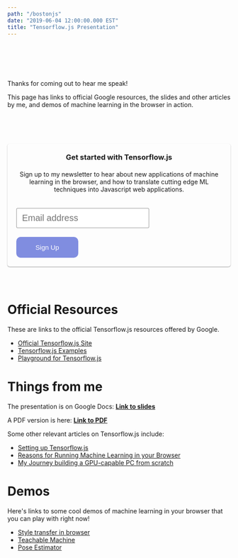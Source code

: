 ```yaml
---
path: "/bostonjs"
date: "2019-06-04 12:00:00.000 EST"
title: "Tensorflow.js Presentation"
---
```


<br />
<br />
<br />
<br />

Thanks for coming out to hear me speak!

This page has links to official Google resources, the slides and other articles by me, and demos of machine learning in the browser in action.

<form action="https://www.getdrip.com/forms/277152125/submissions" method="post" data-drip-embedded-form="277152125" style="padding: 20px; border-radius: 5px; box-shadow: 0 1px 2px rgba(0,0,0,0.4); max-width: 600px; margin: 80px auto;">
  <h3 style="margin: 0 0 20px 0; text-align: center;" data-drip-attribute="headline">Get started with Tensorflow.js</h3>
  <p style="text-align: center;">Sign up to my newsletter to hear about new applications of machine learning in the browser, and how to translate cutting edge ML techniques into Javascript web applications.</p>
  <input style="border: 1px solid rgba(0,0,0,0.4); margin: 20px 0; width: 300px; border-radius: 3px; font-size: 20px; padding: 10px 12px" type="email" id="drip-email" name="fields[email]" value="" placeholder="Email address" />
  <div>
    <input style="color: white; background: rgba(45,67,205,0.6); border: none; width: 140px; font-size: 15px; padding: 15px; border-radius: 10px;" type="submit" value="Sign Up" data-drip-attribute="sign-up-button" />
  </div>
</form>


# Official Resources

These are links to the official Tensorflow.js resources offered by Google.

* [Official Tensorflow.js Site](https://js.tensorflow.org)
* [Tensorflow.js Examples](https://github.com/tensorflow/tfjs-examples)
* [Playground for Tensorflow.js](https://playground.tensorflow.org)

# Things from me

The presentation is on Google Docs: **[Link to slides](https://docs.google.com/presentation/d/1Q_azYP8OYqS64xh0BF2KFVcr_8Nv9votJg2Qi5UxQT4/edit?usp=sharing)**

A PDF version is here: **[Link to PDF](./slides.pdf)**

Some other relevant articles on Tensorflow.js include:

* [Setting up Tensorflow.js](/tensorflowjs-hello-world)
* [Reasons for Running Machine Learning in your Browser](/reasons-for-machine-learning-in-the-browser/)
* [My Journey building a GPU-capable PC from scratch](/deep-learning-cryptocurrency-pc-1-hardware/)

# Demos

Here's links to some cool demos of machine learning in your browser that you can play with right now!

* [Style transfer in browser](https://reiinakano.github.io/fast-style-transfer-deeplearnjs/)
* [Teachable Machine](https://teachablemachine.withgoogle.com)
* [Pose Estimator](https://storage.googleapis.com/tfjs-models/demos/posenet/camera.html)
